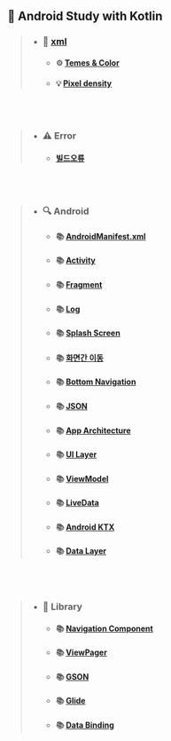 ## 📝 Android Study with Kotlin


> + ### 🎨 [xml](https://grand-jumper-7af.notion.site/xml-5aed4b7eda1c4699868a0f612dc2accf) 
>   * #### ⚙ [Temes & Color](https://grand-jumper-7af.notion.site/Themes-Color-a16cb0949a4e48f8b6877284527d32cf)
>   * #### 💡 [Pixel density](https://grand-jumper-7af.notion.site/Pixel-density-fc22e11367244be3baf435152263750f)          
<br/><br/>

> + ### ⚠ Error
>   * #### [빌드오류](https://grand-jumper-7af.notion.site/59270444848147d2b1098245ce7e6501)

<br/><br/>

> + ### 🔍 Android
>   * #### 📚 [AndroidManifest.xml](https://grand-jumper-7af.notion.site/AndroidManifest-xml-d6b3801e4d9347218a48f5431b4e47ae)
>   * #### 📚 [Activity](https://grand-jumper-7af.notion.site/Activity-ae848b3451024a8db78fb0112ae96a33)
>   * #### 📚 [Fragment](https://grand-jumper-7af.notion.site/Fragment-26ea44f0c46c4ef996c9e12413d6652b)
>   * #### 📚 [Log](https://grand-jumper-7af.notion.site/Log-7dc55ad123624adfa44a63842c373271)
>   * #### 📚 [Splash Screen](https://grand-jumper-7af.notion.site/Splash-Screen-0016f3eec0d04554852776313aebaf5d)
>   * #### 📚 [화면간 이동](https://grand-jumper-7af.notion.site/9c041f3f551940ee9f64cd2bfdfdb599)
>   * #### 📚 [Bottom Navigation](https://grand-jumper-7af.notion.site/Bottom-Navigation-efc123d71a0040f58edc43608f1a6e67)
>   * #### 📚 [JSON](https://grand-jumper-7af.notion.site/JSON-25491cdea6e84f9da0c6af94aef7a61e)
>   * #### 📚 [App Architecture](https://grand-jumper-7af.notion.site/App-Architecture-8915d19fbcce41999009e1921721a3e5)
>   * #### 📚 [UI Layer](https://grand-jumper-7af.notion.site/UI-Layer-a4a92fe8f0f54d03a1f43fc59617d064)
>   * #### 📚 [ViewModel](https://grand-jumper-7af.notion.site/ViewModel-42f6863e55f44ad49d8fb84b187c6a1a)
>   * #### 📚 [LiveData](https://grand-jumper-7af.notion.site/LiveData-1c7d9d5036dc4f2387992deb73e2ba09)
>   * #### 📚 [Android KTX](https://grand-jumper-7af.notion.site/Android-KTX-e4df4a01afdb464194fab73a66c1ccdf)
>   * #### 📚 [Data Layer](https://grand-jumper-7af.notion.site/Data-Layer-b493d4468a894657ac219a2f31e76ce0)

<br/><br/>

> + ### 📖 Library
>   * #### 📚 [Navigation Component](https://grand-jumper-7af.notion.site/Navigation-Component-fbace3b8b405437582714aec1774193a)
>   * #### 📚 [ViewPager](https://grand-jumper-7af.notion.site/ViewPager-972f6be65a804f53849e930c57b2b44e)
>   * #### 📚 [GSON](https://grand-jumper-7af.notion.site/GSON-b5cdd165241b4a5b9a54080f80b30b60)
>   * #### 📚 [Glide](https://grand-jumper-7af.notion.site/Glide-61ee42a42a0249308b9f2d08ae3050c5)
>   * #### 📚 [Data Binding](https://grand-jumper-7af.notion.site/Data-Binding-b27875281af240c3ba6833dd401fb383)
